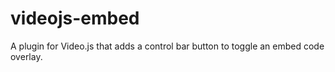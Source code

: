 videojs-embed
=============

A plugin for Video.js that adds a control bar button to toggle an embed code overlay.
